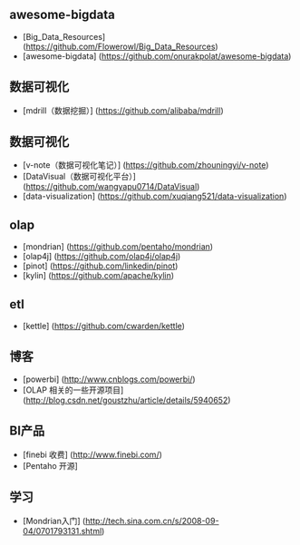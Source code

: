 
## awesome-bigdata

- [Big_Data_Resources] (https://github.com/Flowerowl/Big_Data_Resources)
- [awesome-bigdata] (https://github.com/onurakpolat/awesome-bigdata)

## 数据可视化

- [mdrill（数据挖掘）] (https://github.com/alibaba/mdrill)

## 数据可视化

- [v-note（数据可视化笔记）] (https://github.com/zhouningyi/v-note)
- [DataVisual（数据可视化平台）] (https://github.com/wangyapu0714/DataVisual)
- [data-visualization] (https://github.com/xuqiang521/data-visualization)

## olap

- [mondrian] (https://github.com/pentaho/mondrian)
- [olap4j] (https://github.com/olap4j/olap4j)
- [pinot] (https://github.com/linkedin/pinot)
- [kylin] (https://github.com/apache/kylin)

## etl

- [kettle] (https://github.com/cwarden/kettle)

## 博客

- [powerbi] (http://www.cnblogs.com/powerbi/)
- [OLAP 相关的一些开源项目] (http://blog.csdn.net/goustzhu/article/details/5940652)


## BI产品

- [finebi 收费] (http://www.finebi.com/)
- [Pentaho 开源]

## 学习

- [Mondrian入门] (http://tech.sina.com.cn/s/2008-09-04/0701793131.shtml)
